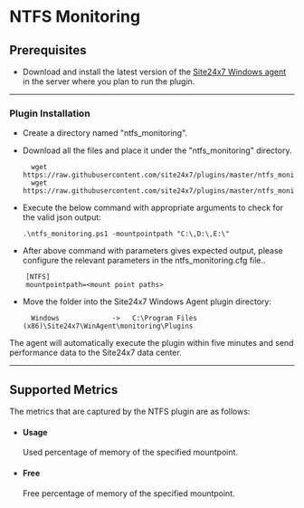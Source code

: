 # NTFS Monitoring

                    
## Prerequisites

- Download and install the latest version of the [Site24x7 Windows agent](https://www.site24x7.com/app/client#/admin/inventory/add-monitor) in the server where you plan to run the plugin. 


---

### Plugin Installation  

- Create a directory named "ntfs_monitoring".
      
- Download all the files and place it under the "ntfs_monitoring" directory.

		wget https://raw.githubusercontent.com/site24x7/plugins/master/ntfs_monitoring/ntfs_monitoring.py
		wget https://raw.githubusercontent.com/site24x7/plugins/master/ntfs_monitoring/ntfs_monitoring.cfg



- Execute the below command with appropriate arguments to check for the valid json output:

	 ```
	.\ntfs_monitoring.ps1 -mountpointpath "C:\,D:\,E:\"
	 ```
 
- After above command with parameters gives expected output, please configure the relevant  parameters in the ntfs_monitoring.cfg file..
```
    [NTFS]
    mountpointpath=<mount point paths>
```
- Move the folder into the  Site24x7 Windows Agent plugin directory: 

		Windows             ->   C:\Program Files (x86)\Site24x7\WinAgent\monitoring\Plugins
		
    
The agent will automatically execute the plugin within five minutes and send performance data to the Site24x7 data center.

--- 

## Supported Metrics

The metrics that are captured by the NTFS plugin are as follows:
 
 - #### Usage
   Used percentage  of  memory of the specified mountpoint.
   
 - #### Free
   Free percentage of memory of the specified mountpoint.
   
   
   
   
